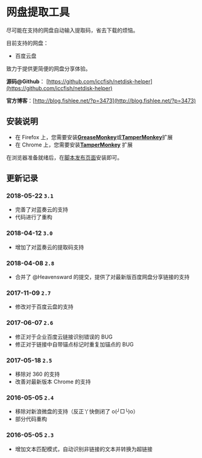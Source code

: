 # 网盘提取工具

尽可能在支持的网盘自动输入提取码，省去下载的烦恼。

目前支持的网盘：

* 百度云盘

致力于提供更简便的网盘分享体验。

**源码@Github**： [https://github.com/iccfish/netdisk-helper](https://github.com/iccfish/netdisk-helper)

**官方博客**：[http://blog.fishlee.net/?p=3473](http://blog.fishlee.net/?p=3473)

## 安装说明

* 在 Firefox 上，您需要安装[**GreaseMonkey**](https://addons.mozilla.org/zh-CN/firefox/addon/greasemonkey/)或[**TamperMonkey**](https://addons.mozilla.org/en-US/firefox/addon/tampermonkey/)扩展
* 在 Chrome 上，您需要安装[**TamperMonkey**](https://chrome.google.com/webstore/detail/dhdgffkkebhmkfjojejmpbldmpobfkfo) 扩展

在浏览器准备就绪后，在[脚本发布页面](https://greasyfork.org/zh-CN/scripts/18733-%E7%BD%91%E7%9B%98%E6%8F%90%E5%8F%96%E5%B7%A5%E5%85%B7)安装即可。

## 更新记录

### 2018-05-22 `3.1`

* 完善了对蓝奏云的支持
* 代码进行了重构

### 2018-04-12 `3.0`

* 增加了对蓝奏云的提取码支持

### 2018-04-08 `2.8`

* 合并了 @Heavensward 的提交，提供了对最新版百度网盘分享链接的支持

### 2017-11-09 `2.7`

* 修改对于百度云盘的支持

### 2017-06-07 `2.6`

* 修正对于企业百度云链接识别错误的 BUG
* 修正对于链接中自带锚点标记时重复加锚点的 BUG

### 2017-05-18 `2.5`

* 移除对 360 的支持
* 改善对最新版本 Chrome 的支持

### 2016-05-05 `2.4`

* 移除对新浪微盘的支持（反正丫快倒闭了 o(╯□╰)o）
* 部分代码重构

### 2016-05-05 `2.3`

* 增加文本匹配模式，自动识别非链接的文本并转换为超链接
